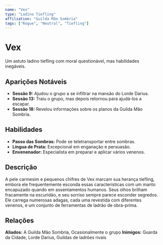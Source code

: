 ```yaml
---
name: "Vex"
type: "Ladino Tiefling"
affiliation: "Guilda Mão Sombria"
tags: ["Rogue", "Neutral", "Tiefling"]
---
```


# Vex

Um astuto ladino tiefling com moral questionável, mas habilidades inegáveis.

## Aparições Notáveis

- **Sessão 9:** Ajudou o grupo a se infiltrar na mansão do Lorde Darius.
- **Sessão 13:** Traiu o grupo, mas depois retornou para ajudá-los a escapar.
- **Sessão 18:** Revelou informações sobre os planos da Guilda Mão Sombria.

## Habilidades

- **Passo das Sombras:** Pode se teletransportar entre sombras.
- **Língua de Prata:** Excepcional em enganação e persuasão.
- **Envenenador:** Especialista em preparar e aplicar vários venenos.

## Descrição

A pele carmesim e pequenos chifres de Vex marcam sua herança tiefling, embora ele frequentemente esconda essas características com um manto encapuzado quando em assentamentos humanos. Seus olhos brilham fracamente na escuridão, e seu sorriso sempre parece esconder segredos. Ele carrega numerosas adagas, cada uma revestida com diferentes venenos, e um conjunto de ferramentas de ladrão de obra-prima.

## Relações

**Aliados:** A Guilda Mão Sombria, Ocasionalmente o grupo
**Inimigos:** Guarda da Cidade, Lorde Darius, Guildas de ladrões rivais

